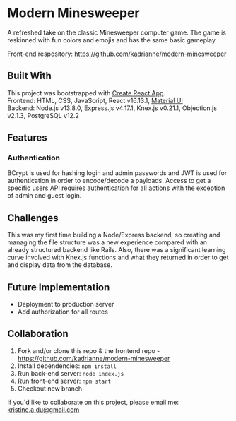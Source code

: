 # Modern Minesweeper

A refreshed take on the classic Minesweeper computer game. The game is reskinned with fun colors and emojis and has the same basic gameplay.

Front-end respository: https://github.com/kadrianne/modern-minesweeper


## Built With
This project was bootstrapped with [Create React App](https://github.com/facebook/create-react-app).<br>
Frontend: HTML, CSS, JavaScript, React v16.13.1, [Material UI](https://material-ui.com/)<br>
Backend: Node.js v13.8.0, Express.js v4.17.1, Knex.js v0.21.1, Objection.js v2.1.3, PostgreSQL v12.2

## Features

### Authentication

BCrypt is used for hashing login and admin passwords and JWT is used for authentication in order to encode/decode a payloads. Access to get a specific users  API requires authentication for all actions with the exception of admin and guest login.

## Challenges

This was my first time building a Node/Express backend, so creating and managing the file structure was a new experience compared with an already structured backend like Rails. Also, there was a significant learning curve involved with Knex.js functions and what they returned in order to get and display data from the database. 

## Future Implementation
- Deployment to production server
- Add authorization for all routes

## Collaboration

1. Fork and/or clone this repo & the frontend repo - https://github.com/kadrianne/modern-minesweeper
2. Install dependencies: `npm install`
3. Run back-end server: `node index.js`
4. Run front-end server: `npm start`
5. Checkout new branch
   
If you'd like to collaborate on this project, please email me: kristine.a.du@gmail.com